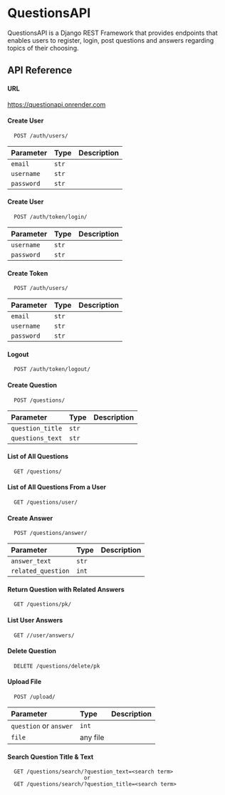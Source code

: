 
# QuestionsAPI

QuestionsAPI is a Django REST Framework that provides endpoints that enables users to register, login, post questions and answers regarding topics of their choosing.


## API Reference

#### URL

https://questionapi.onrender.com

#### Create User

```https://questionapi.onrender.com
  POST /auth/users/
```

| Parameter | Type     | Description                       |
| :-------- | :------- | :-------------------------------- |
| `email`   |`str`     |                                   |
|`username` |`str`     |                                   |
| `password`| `str`    |                                   |

#### Create User

```https://questionapi.onrender.com
  POST /auth/token/login/
```

| Parameter | Type     | Description                       |
| :-------- | :------- | :-------------------------------- |
|`username` |`str`     |                                   |
| `password`| `str`    |                                   |

#### Create Token

```https://questionapi.onrender.com
  POST /auth/users/
```

| Parameter | Type     | Description                       |
| :-------- | :------- | :-------------------------------- |
| `email`   |`str`     |                                   |
|`username` |`str`     |                                   |
| `password`| `str`    |                                   |

#### Logout

```https://questionapi.onrender.com
  POST /auth/token/logout/
```
#### Create Question

```https://questionapi.onrender.com
  POST /questions/
```

| Parameter        | Type     | Description                       |
| :--------        | :------- | :-------------------------------- |
| `question_title` |`str`     |                                   |
|`questions_text`  |`str`     |                                   |

#### List of All Questions

```https://questionapi.onrender.com
  GET /questions/
```

#### List of All Questions From a User

```https://questionapi.onrender.com
  GET /questions/user/
```
#### Create Answer

```https://questionapi.onrender.com
  POST /questions/answer/
```

| Parameter        | Type     | Description                       |
| :--------        | :------- | :-------------------------------- |
| `answer_text`    |`str`     |                                   |
|`related_question`| `int`    |                                   |

#### Return Question with Related Answers

```https://questionapi.onrender.com
  GET /questions/pk/
```

#### List User Answers

```https://questionapi.onrender.com
  GET //user/answers/
```

#### Delete Question

```https://questionapi.onrender.com
  DELETE /questions/delete/pk
```
#### Upload File

```https://questionapi.onrender.com
  POST /upload/
```

| Parameter             | Type     | Description                       |
| :--------             | :------- | :-------------------------------- |
| `question` or `answer`|`int`     |                                   |
|`file`                 | any file |                                   |

#### Search Question Title & Text

```https://questionapi.onrender.com
  GET /questions/search/?question_text=<search term>
                        or
  GET /questions/search/?question_title=<search term>
```